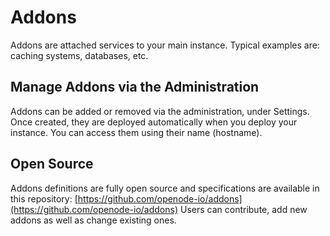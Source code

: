 # Addons

Addons are attached services to your main instance. Typical examples are: caching systems, databases, etc.

## Manage Addons via the Administration

Addons can be added or removed via the administration, under Settings. Once created, they are deployed automatically when you deploy your instance. You can access them using their name (hostname).

## Open Source

Addons definitions are fully open source and specifications are available in this repository: [https://github.com/openode-io/addons](https://github.com/openode-io/addons)
Users can contribute, add new addons as well as change existing ones.

